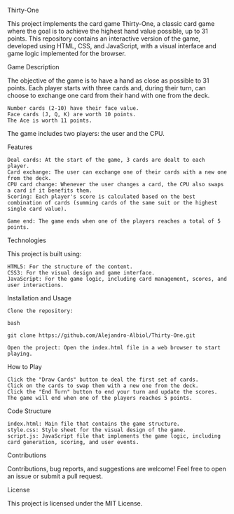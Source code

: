 ﻿Thirty-One

This project implements the card game Thirty-One, a classic card game where the goal is to achieve the highest hand value possible, up to 31 points. This repository contains an interactive version of the game, developed using HTML, CSS, and JavaScript, with a visual interface and game logic implemented for the browser.

Game Description

The objective of the game is to have a hand as close as possible to 31 points. Each player starts with three cards and, during their turn, can choose to exchange one card from their hand with one from the deck.

    Number cards (2-10) have their face value.
    Face cards (J, Q, K) are worth 10 points.
    The Ace is worth 11 points.

The game includes two players: the user and the CPU.

Features

    Deal cards: At the start of the game, 3 cards are dealt to each player.
    Card exchange: The user can exchange one of their cards with a new one from the deck.
    CPU card change: Whenever the user changes a card, the CPU also swaps a card if it benefits them.
    Scoring: Each player's score is calculated based on the best combination of cards (summing cards of the same suit or the highest single card value).
    
    Game end: The game ends when one of the players reaches a total of 5 points.

Technologies

This project is built using:

    HTML5: For the structure of the content.
    CSS3: For the visual design and game interface.
    JavaScript: For the game logic, including card management, scores, and user interactions.

Installation and Usage

    Clone the repository:

    bash

    git clone https://github.com/Alejandro-Albiol/Thirty-One.git

    Open the project: Open the index.html file in a web browser to start playing.

How to Play

    Click the "Draw Cards" button to deal the first set of cards.
    Click on the cards to swap them with a new one from the deck.
    Click the "End Turn" button to end your turn and update the scores.
    The game will end when one of the players reaches 5 points.

Code Structure

    index.html: Main file that contains the game structure.
    style.css: Style sheet for the visual design of the game.
    script.js: JavaScript file that implements the game logic, including card generation, scoring, and user events.

Contributions

Contributions, bug reports, and suggestions are welcome! Feel free to open an issue or submit a pull request.

License

This project is licensed under the MIT License.
